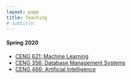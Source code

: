 ```yaml
---
layout: page
title: Teaching
# subtitle: 
---
```


#### Spring 2020
- [CENG 621: Machine Learning](http://ceng621.cankaya.edu.tr/)
- [CENG 356: Database Management Systems](http://ceng356.cankaya.edu.tr/)
- [CENG 466: Artificial Intelligence](http://ceng466.cankaya.edu.tr/)

